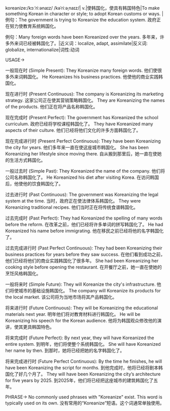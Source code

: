 koreanize:/kɔːˈriːənaɪz/ /kəˈriːəˌnaɪz/| v.|使韩国化，使具有韩国特色|To make something Korean in character or style; to adopt Korean customs or ways. |例句：The government is trying to Koreanize the education system. 政府正在努力使教育系统韩国化。

例句：Many foreign words have been Koreanized over the years. 多年来，许多外来词已经被韩国化了。|近义词：localize, adapt, assimilate|反义词: globalize, internationalize|词性:动词


USAGE->

一般现在时 (Simple Present):
They Koreanize many foreign words.  他们使很多外来词韩国化。
He Koreanizes his business practices. 他使他的商业实践韩国化。


现在进行时 (Present Continuous):
The company is Koreanizing its marketing strategy.  这家公司正在使其营销策略韩国化。
They are Koreanizing the names of the products. 他们正在将产品名称韩国化。


现在完成时 (Present Perfect):
The government has Koreanized the school curriculum. 政府已经将学校课程韩国化了。
They have Koreanized many aspects of their culture. 他们已经将他们文化的许多方面韩国化了。


现在完成进行时 (Present Perfect Continuous):
They have been Koreanizing the city for years.  他们多年来一直在使这座城市韩国化。
She has been Koreanizing her lifestyle since moving there.  自从搬到那里后，她一直在使她的生活方式韩国化。


一般过去时 (Simple Past):
They Koreanized the name of the company.  他们将公司名称韩国化了。
He Koreanized his diet after visiting Korea.  在访问韩国后，他使他的饮食韩国化了。


过去进行时 (Past Continuous):
The government was Koreanizing the legal system at the time.  当时，政府正在使法律体系韩国化。
They were Koreanizing traditional recipes.  他们当时正在将传统食谱韩国化。


过去完成时 (Past Perfect):
They had Koreanized the spelling of many words before the reform.  在改革之前，他们已经将许多单词的拼写韩国化了。
He had Koreanized his name before immigrating. 他在移民之前已经将他的名字韩国化了。


过去完成进行时 (Past Perfect Continuous):
They had been Koreanizing their business practices for years before they saw success.  在他们看到成功之前，他们已经将他们的商业实践韩国化了很多年。
She had been Koreanizing her cooking style before opening the restaurant. 在开餐厅之前，她一直在使她的烹饪风格韩国化。


一般将来时 (Simple Future):
They will Koreanize the city's infrastructure. 他们将使城市的基础设施韩国化。
The company will Koreanize its products for the local market.  该公司将为当地市场将其产品韩国化。


将来进行时 (Future Continuous):
They will be Koreanizing the educational materials next year. 明年他们将对教育材料进行韩国化。
He will be Koreanizing his speech for the Korean audience. 他将为韩国观众修改他的演讲，使其更具韩国特色。


将来完成时 (Future Perfect):
By next year, they will have Koreanized the entire system.  到明年，他们将使整个系统韩国化。
She will have Koreanized her name by then. 到那时，她将已经把她的名字韩国化了。


将来完成进行时 (Future Perfect Continuous):
By the time he finishes, he will have been Koreanizing the script for months.  到他完成时，他将已经将剧本韩国化了好几个月了。
They will have been Koreanizing the city’s architecture for five years by 2025. 到2025年，他们将已经把这座城市的建筑韩国化了五年。


PHRASE->
No commonly used phrases with "Koreanize" exist. This word is typically used on its own. 
没有常用的“Koreanize”短语。这个词通常单独使用。



